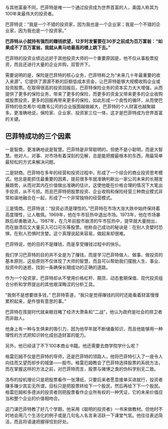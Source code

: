 与其他富豪不同，巴菲特是唯一一个通过投资成为世界首富的人，美国人称其为100年来最伟大的投资者。

巴菲特说：“我是一个不错的投资家，因为我也是一个企业家；我是一个不错的企业家，因为我也是一个投资家。”

**巴菲特从小就持有强烈的赚钱欲望，12岁时发誓要在30岁之前成为百万富翁：“如果成不了百万富翁，我就从奥马哈最高的楼上跳下去。”**

巴菲特的投资业绩远远好于其他投资大师的一个重要原因是，他不仅从事股票投资，而且还进行大量的企业并购，双管齐下。



需要说明的是，保险是巴菲特的核心业务，巴菲特称之为“未来几十年最重要的收入来源”。它提供了源源不断的巨额低成本资金，让巴菲特能够大规模收购企业或投资股票。在取得很高的投资回报后，巴菲特保险业务的资本实力大大增强，从而提供了更多的保险业务，带来了更多的保险，而更多的资金又带来更多的企业收购或股票投资，更多的回报再带来更多的保险，如此形成一个良性的循环，从而使巴菲特的伯克希尔·哈撒韦公司的企业版图越做越大，巴菲特的个人财富也越聚越多。更准确地说，保险家、企业家、投资家三位一体，这才是巴菲特成为世界首富的关键。

## 巴菲特成功的三个因素

一是智商，更准确地说是智慧。巴菲特是非常聪明的，但绝不是小聪明，而是大智慧。他对人、对事、对市场有着深刻的见解，总是能把握最根本的东西，用最简单最轻松的方式来解决问题。

二是财商。巴菲特在多年的经营和投资过程中，形成了一个综合的商业投资思考模式。他总是能抓住最重要的因素，提前很多年就准确判断出一家公司未来的长期发展趋势，从而对其内在价值做出准确的估计。这使他能在价格合理的情况下大笔出手投资，从不亏损。而且巴菲特把股票投资、企业收购和保险经营三种商业模式非常和谐地融合在一起，形成了一个非常独特的经营模式。

三是情商。巴菲特说：“投资必须是理性的。”巴菲特在市场大涨大跌中始终保持着高度理性，让人敬佩。1969年，他在牛市狂热中退出市场。1973年，他在市场暴跌后却勇敢进入。1987年，在几年前股市崩溃的牛市狂热中，提早就大量抛出，而在崩溃后又大量买入可口可乐等股票。他称自己成功的秘诀是：在别人贪婪时恐惧，在别人恐惧时贪婪。这个真理说起来容易，做起来却很难。

巴菲特说，他的目的不是赚钱，而是享受赚钱过程中的快乐。

我们学习巴菲特的目的并不全是为了赚钱，而是学习巴菲特做人、做事、做投资的基本原则，这些原则不仅体现了大师的智慧，而且可以帮助我们摆脱人生、事业、投资中的迷惑，找到一条确保长期成功的正确的道路。

作为一个投资家，巴菲特却从不使用价格杠杆、期货、动态套期保值、现代投资组合分析和学界提出的其他艰深晦涩的分析工具。

“我倒不是想要很多钱，” 巴菲特答道，“我只是觉得赚钱的同时还能看着财富慢慢累积起来，是件很有意思的事。”

巴菲特在孩提时代就亲眼目睹了经济大萧条和“二战”，他认为政府是社会的捍卫者而非敌人。

他身上有一种与生俱来的吸引力，因为他早年就不断储备知识，而且他能够用一种理性的方式把知识转化成创造财富的能力。

另外，他已经读了不下100本商业书籍。他还需要去商学院学什么呢？

格雷厄姆不仅是巴菲特的导师，还是巴菲特的领路人，他将巴菲特引入了一座令人向往而又望而却步的城堡——股市。格雷厄姆教会了巴菲特选择股票的系统方法，而在掌握这样的方法之前，对巴菲特而言，股票与赌博之类的伪科学别无二致。

洛布的投机理论只是把股票看作一张薄纸，只要后来者愿意接单买进就行，投资者赚多赚少其实无所谓，目标只是把股票转给下一个股民，然后再给下下一个股民。格雷厄姆和多德派的投资者则把股票看作企业所有权的一种凭证，它的未来价值应当和整个企业的价值相吻合。

这门课巴菲特教了好几个学期，他采用《聪明的投资者》一书来做教材。但他时不时地会用几个生活化的例子或是几句名人名言来活跃一下课堂气氛。他往往表述简洁，而且将语速把握得恰到好处。



